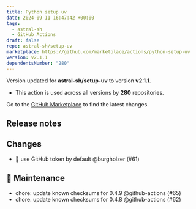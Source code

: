 ```yaml
---
title: Python setup uv
date: 2024-09-11 16:47:42 +00:00
tags:
  - astral-sh
  - GitHub Actions
draft: false
repo: astral-sh/setup-uv
marketplace: https://github.com/marketplace/actions/python-setup-uv
version: v2.1.1
dependentsNumber: "280"
---
```



Version updated for **astral-sh/setup-uv** to version **v2.1.1**.
- This action is used across all versions by **280** repositories.

Go to the [GitHub Marketplace](https://github.com/marketplace/actions/python-setup-uv) to find the latest changes.

## Release notes

## Changes

- 🚸 use GitHub token by default @burgholzer (#61)

## 🧰 Maintenance

- chore: update known checksums for 0.4.9 @github-actions (#65)
- chore: update known checksums for 0.4.8 @github-actions (#62)

